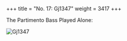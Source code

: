 +++
title = "No. 17: Gj1347"
weight = 3417
+++

The Partimento Bass Played Alone:

![Gj1347](/img/17FenBk4.jpg)
